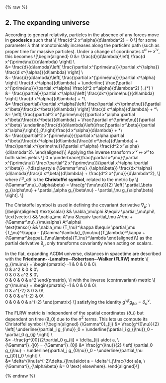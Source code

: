 {% raw %} 

<section markdown="1">

## 2. The expanding universe

According to general relativity, particles in the absence of any forces move in **geodesics** such that
\\[
\frac{d^2 x^\alpha}{d\lambda^2} = 0
\\]
for some parameter $\lambda$ that monotonically increases along the particle’s path (such as proper time for massive particles).
Under a change of coordinates $x^\alpha\mapsto x^{\prime\nu}$, this becomes
\\[\begin{aligned}
0 &= \frac{d}{d\lambda}\left[ \frac{d x^{\prime\nu}}{d\lambda} \right] \\\
&= \frac{d}{d\lambda}\left[ \frac{\partial x^{\prime\nu}}{\partial x^{\alpha}} \frac{d x^{\alpha}}{d\lambda} \right] \\\
&= \frac{d}{d\lambda}\left[ \frac{\partial x^{\prime\nu}}{\partial x^\alpha} \right] \frac{d x^\alpha}{d\lambda} + \underline{
\frac{\partial x^{\prime\nu}}{\partial x^\alpha} \frac{d^2 x^\alpha}{d\lambda^2}
}_{*} \\\
&= \frac{\partial}{\partial x^\alpha}\left[ \frac{dx^{\prime\nu}}{d\lambda} \right] \frac{d x^\alpha}{d\lambda} +
*\\\
&= \frac{\partial}{\partial x^\alpha}\left[ \frac{\partial x^{\prime\nu}}{\partial x^\beta}\frac{dx^\beta}{d\lambda} \right] \frac{d x^\alpha}{d\lambda} +
*\\\
&= \left[ \frac{\partial^2 x^{\prime\nu}}{\partial x^\alpha \partial x^\beta}\frac{dx^\beta}{d\lambda} + \frac{\partial x^{\prime\nu}}{\partial x^\beta} \underline{\frac{d}{d\lambda}\left(\frac{\partial x^\beta}{\partial x^\alpha}\right)}_0\right]\frac{d x^\alpha}{d\lambda} +
*\\\
&= \frac{\partial^2 x^{\prime\nu}}{\partial x^\alpha \partial x^\beta}\frac{dx^\alpha}{d\lambda}\frac{d x^\beta}{d\lambda} +
\frac{\partial x^{\prime\nu}}{\partial x^\alpha} \frac{d^2 x^\alpha}{d\lambda^2}.
\end{aligned}\\]
Applying the inverse transform $x^{\prime\nu}\mapsto x^\mu$ to both sides yields
\\[
0 = \underbrace{\frac{\partial x^\mu}{\partial x^{\prime\nu}} \frac{\partial^2 x^{\prime\nu}}{\partial x^\alpha \partial x^\beta}}
\_{\displaystyle {\Gamma^\mu}\_{\alpha\beta}} \frac{dx^\alpha}{d\lambda}\frac{d x^\beta}{d\lambda} +
 \frac{d^2 x^{\mu}}{d\lambda^2},
\\]
where ${\Gamma^\mu}\_{\alpha\beta}$ is the **Christoffel symbol**, related to the metric by
\\[
{\Gamma^\mu}\_{\alpha\beta} = \frac{g^{\mu\nu}}{2}
\left[
\partial\_\beta g\_{\alpha\nu} +
\partial\_\alpha g\_{\beta\nu} -
\partial\_\nu g\_{\alpha\beta}
\right].
\\]

The Christoffel symbol is used in defining the covariant derivative $\nabla_\mu$:
\\[\begin{aligned}
\text{scalar} && \nabla_\mu\phi &\equiv \partial_\mu\phi\\\
\text{vector} && \nabla_\mu A^\nu &\equiv \partial_\mu A^\nu + {\Gamma^\nu}\_{\mu\alpha} A^\alpha\\\
\text{tensor} && \nabla_\mu {T\_\nu}^\kappa &\equiv \partial_\mu {T\_\nu}^\kappa - {\Gamma^\lambda}\_{\mu\nu}{T\_\lambda}^\kappa + {\Gamma^\kappa}\_{\mu\lambda}{T\_\nu}^\lambda
\end{aligned}\\]
as the partial derivative $\partial_\mu$ only transforms covariantly when acting on scalars.

In the flat, expanding ΛCDM universe, distances in spacetime are described with the **Friedmann--Lamaître--Robertson--Walker (FLRW) metric**
\\[
g_{\mu\nu} = \begin{pmatrix}
-1 & 0 & 0 & 0\\\
0 & a^2 & 0 & 0\\\
0 & 0 & a^2 & 0\\\
0 & 0 & 0 & a^2
\end{pmatrix},
\\]
with the inverse (contravariant) metric
\\[
g^{\mu\nu} = \begin{pmatrix}
-1 & 0 & 0 & 0\\\
0 & a^{-2} & 0 & 0\\\
0 & 0 & a^{-2} & 0\\\
0 & 0 & 0 & a^{-2}
\end{pmatrix}
\\]
satisfying the identity $g^{\nu\beta}g_{\beta\alpha} = \delta^\nu_\alpha$.

The FLRW metric is independent of the spatial coordinates ($\partial\_i$) but dependent on time ($\partial\_0$) due to the $a^2$ terms.
This lets us compute its Christoffel symbol
\\[\begin{aligned}
{\Gamma^0}\_{ij} &= \frac{g^{0\nu}}{2}
\left[
\underline{\partial\_j g\_{i\nu}}\_0 +
\underline{\partial\_i g\_{j\nu}}\_0 -
\partial\_0 g\_{ij}
\right] \\\
&= -\frac{g^{00}}2\partial\_0 g\_{ij}
= \delta\_{ij} a\dot a, \\\
{\Gamma^i}\_{j0} = {\Gamma^i}\_{0j} &= \frac{g^{i\nu}}{2}
\left[
\partial\_0 g\_{j\nu} +
\underline{\partial\_j g\_{0\nu}}\_0 -
\underline{\partial\_\nu g\_{j0}}\_0
\right] \\\
&= \delta^{i\nu}a^{-2}\delta\_{j\nu}a\dot a
= \delta^i\_j\frac{\dot a}a, \\\
{\Gamma^i}\_{\alpha\beta} &= 0 \text{ elsewhere}.
\end{aligned}\\]

</section>

{% endraw %}
